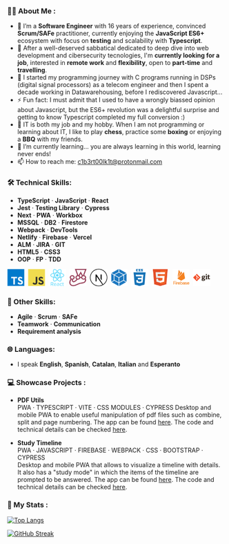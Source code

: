 ### :man_technologist: About Me :

- 🔭 I’m a **Software Engineer** with 16 years of experience, convinced **Scrum/SAFe** practitioner, currently enjoying the **JavaScript ES6+** ecosystem with focus on **testing** and scalability with **Typescript**.
- :dart: After a well-deserved sabbatical dedicated to deep dive into web development and cibersecurity tecnologies, I'm **currently looking for a job**, interested in **remote work** and **flexibility**, open to **part-time** and **travelling**.
- :arrows_counterclockwise:  I started my programming journey with C programs running in DSPs (digital signal processors) as a telecom engineer and then I spent a decade working in Datawarehousing, before I rediscovered Javascript...
- ⚡ Fun fact: I must admit that I used to have a wrongly biassed opinion about Javascript, but the ES6+ revolution was a delightful surprise and getting to know Typescript completed my full conversion :)
- 🥊 IT is both my job and my hobby. When I am not programming or learning about IT, I like to play **chess**, practice some **boxing** or enjoying a **BBQ** with my friends.
- 🌱 I’m currently learning... you are always learning in this world, learning never ends!
- 📫 How to reach me: c1b3rt00lk1t@protonmail.com

###  :hammer_and_wrench:  Technical Skills:
- **TypeScript** · **JavaScript** · **React**  
- **Jest** · **Testing Library** · **Cypress**  
- **Next** · **PWA** · **Workbox**  
- **MSSQL** · **DB2** · **Firestore**  
- **Webpack** · **DevTools**  
- **Netlify** · **Firebase** · **Vercel**  
- **ALM** · **JIRA** · **GIT**  
- **HTML5** · **CSS3**  
- **OOP** · **FP** · **TDD**

<img src="https://github.com/devicons/devicon/blob/master/icons/typescript/typescript-original.svg" title="TypeScript" alt="TypeScript" width="40" height="40"/>&nbsp;
<img src="https://github.com/devicons/devicon/blob/master/icons/javascript/javascript-original.svg" title="JavaScript" alt="JavaScript" width="40" height="40"/>&nbsp;
<img src="https://github.com/devicons/devicon/blob/master/icons/react/react-original-wordmark.svg" title="React" alt="React" width="40" height="40"/>&nbsp;
<img src="https://github.com/devicons/devicon/blob/master/icons/jest/jest-plain.svg" title="Jest" alt="Jest" width="40" height="40"/>&nbsp;
<img src="https://github.com/devicons/devicon/blob/master/icons/nextjs/nextjs-line.svg" title="Next" alt="Next" width="40" height="40"/>&nbsp;
<img src="https://github.com/devicons/devicon/blob/master/icons/webpack/webpack-plain.svg" title="WebPack" alt="WebPack" width="40" height="40"/>&nbsp;
<img src="https://github.com/devicons/devicon/blob/master/icons/css3/css3-plain-wordmark.svg"  title="CSS3" alt="CSS" width="40" height="40"/>&nbsp;
<img src="https://github.com/devicons/devicon/blob/master/icons/html5/html5-original.svg" title="HTML5" alt="HTML" width="40" height="40"/>&nbsp;
<img src="https://github.com/devicons/devicon/blob/master/icons/firebase/firebase-plain-wordmark.svg" title="Firebase" alt="Firebase" width="40" height="40"/>&nbsp;
<img src="https://github.com/devicons/devicon/blob/master/icons/git/git-original-wordmark.svg" title="Git" alt="Git" width="40" height="40"/>&nbsp;

### :busts_in_silhouette: Other Skills:
- **Agile** · **Scrum** · **SAFe**
- **Teamwork** · **Communication**
- **Requirement analysis**

### :globe_with_meridians: Languages:
- I speak **English**, **Spanish**, **Catalan**, **Italian** and **Esperanto**

### :computer: Showcase Projects :
- **PDF Utils**  
PWA · TYPESCRIPT · VITE · CSS MODULES · CYPRESS
Desktop and mobile PWA to enable useful manipulation of pdf files such as combine, split and page numbering.
The app can be found <a href= 'https://idyllic-capybara-5d7110.netlify.app/'>here</a>. The code and technical details can be checked <a href="https://github.com/c1b3rt00lk1t/pdf-poc">here</a>.

- **Study Timeline**  
PWA · JAVASCRIPT · FIREBASE · WEBPACK · CSS · BOOTSTRAP · CYPRESS  
Desktop and mobile PWA that allows to visualize a timeline with details.
It also has a "study mode" in which the items of the timeline are prompted to be answered.
The app can be found <a href= 'https://studytimeline-c92b5.web.app'>here</a>. The code and technical details can be checked <a href="https://github.com/c1b3rt00lk1t/studyTimeline">here</a>.


### :compass: My Stats :
[![Top Langs](https://github-readme-stats.vercel.app/api/top-langs/?username=c1b3rt00lk1t&layout=compact&theme=vision-friendly-dark)](https://github.com/anuraghazra/github-readme-stats)  

[![GitHub Streak](http://github-readme-streak-stats.herokuapp.com?user=c1b3rt00lk1t&theme=dark&background=000000)](https://git.io/streak-stats)  

<!--
**c1b3rt00lk1t/c1b3rt00lk1t** is a 🥊 _special_ ✨ repository because its `README.md` (this file) appears on your GitHub profile.

Here are some ideas to get you started:

- 🔭 I’m currently working on ...
- 🌱 I’m currently learning ...
- 👯 I’m looking to collaborate on ...
- 🤔 I’m looking for help with ...
- 💬 Ask me about ...
- 📫 How to reach me: ...
- 😄 Pronouns: ...
- ⚡ Fun fact: ...
-->
